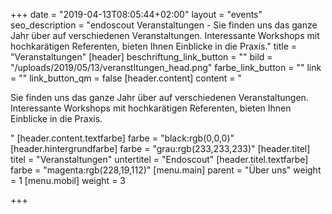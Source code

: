 +++
date = "2019-04-13T08:05:44+02:00"
layout = "events"
seo_description = "endoscout Veranstaltungen - Sie finden uns das ganze Jahr über auf verschiedenen Veranstaltungen. Interessante Workshops mit hochkarätigen Referenten, bieten Ihnen Einblicke in die Praxis."
title = "Veranstaltungen"
[header]
beschriftung_link_button = ""
bild = "/uploads/2019/05/13/veranstltungen_head.png"
farbe_link_button = ""
link = ""
link_button_qm = false
[header.content]
content = "<p>Sie finden uns das ganze Jahr über auf verschiedenen Veranstaltungen. Interessante Workshops mit hochkarätigen Referenten, bieten Ihnen Einblicke in die Praxis.</p>"
[header.content.textfarbe]
farbe = "black:rgb(0,0,0)"
[header.hintergrundfarbe]
farbe = "grau:rgb(233,233,233)"
[header.titel]
titel = "Veranstaltungen"
untertitel = "Endoscout"
[header.titel.textfarbe]
farbe = "magenta:rgb(228,19,112)"
[menu.main]
parent = "Über uns"
weight = 1
[menu.mobil]
weight = 3

+++
